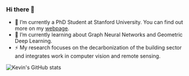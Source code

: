 ### Hi there 👋

- 🔭 I’m currently a PhD Student at Stanford University. You can find out more on my [webpage](https://kdmayer.github.io/).
- 🌱 I’m currently learning about Graph Neural Networks and Geometric Deep Learning.
- ⚡ My research focuses on the decarbonization of the building sector and integrates work in computer vision and remote sensing.

![Kevin's GitHub stats](https://github-readme-stats.vercel.app/api?username=kdmayer&theme=dark&show_icons=true)

<!--
**kdmayer/kdmayer** is a ✨ _special_ ✨ repository because its `README.md` (this file) appears on your GitHub profile.

Here are some ideas to get you started:

- 🔭 I’m currently working on ...
- 🌱 I’m currently learning ...
- 👯 I’m looking to collaborate on ...
- 🤔 I’m looking for help with ...
- 💬 Ask me about ...
- 📫 How to reach me: ...
- 😄 Pronouns: ...
- ⚡ Fun fact: ...
-->
